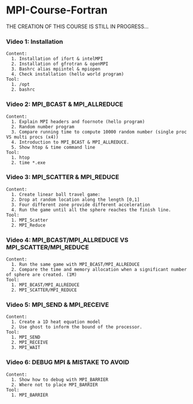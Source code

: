 # MPI-Course-Fortran

THE CREATION OF THIS COURSE IS STILL IN PROGRESS...

### Video 1: Installation
    Content: 
      1. Installation of ifort & intelMPI
      2. Installation of gfrotran & openMPI
      3. Bashrc alias mpiintel & mpiopen
      4. Check installation (hello world program)
    Tool:
      1. /opt
      2. bashrc

### Video 2: MPI_BCAST & MPI_ALLREDUCE
    Content:
      1. Explain MPI headers and foornote (hello program)
      2. Random number program 
      3. Compare running time to compute 10000 random number (single proc VS multi procs (x4))
      4. Introduction to MPI_BCAST & MPI_ALLREDUCE.
      5. Show htop & time command line
    Tool:
      1. htop
      2. time *.exe

### Video 3: MPI_SCATTER & MPI_REDUCE
    Content:
      1. Create linear ball travel game:
      2. Drop at random location along the length [0,1]
      3. Four different zone provide different acceleration
      4. Run the game until all the sphere reaches the finish line.
    Tool:
      1. MPI_Scatter 
      2. MPI_Reduce


### Video 4: MPI_BCAST/MPI_ALLREDUCE VS MPI_SCATTER/MPI_REDUCE
    Content:
      1. Run the same game with MPI_BCAST/MPI_ALLREDUCE
      2. Compare the time and memory allocation when a significant number of sphere are created. (1M)
    Tool:
      1. MPI_BCAST/MPI_ALLREDUCE
      2. MPI_SCATTER/MPI_REDUCE


### Video 5: MPI_SEND & MPI_RECEIVE
    Content:
      1. Create a 1D heat equation model
      2. Use ghost to inform the bound of the processor.
    Tool:
      1. MPI_SEND
      2. MPI_RECEIVE
      3. MPI_WAIT

### Video 6: DEBUG MPI & MISTAKE TO AVOID
    Content:
      1. Show how to debug with MPI_BARRIER
      2. Where not to place MPI_BARRIER
    Tool:
      1. MPI_BARRIER
